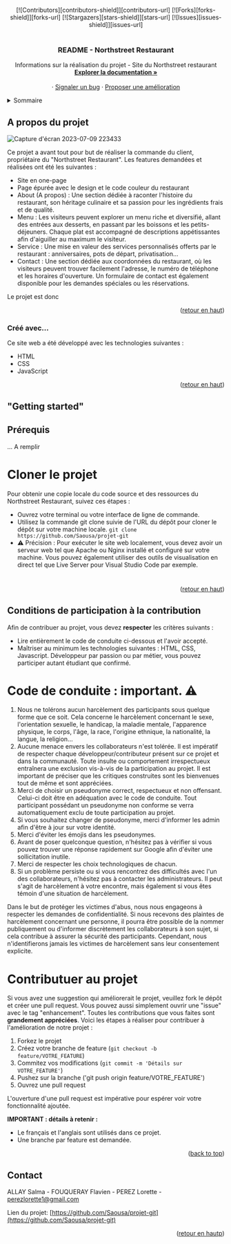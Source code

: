 <a name="readme-top"></a>
<!-- PROJECT SHIELDS -->
<div align="center">[![Contributors][contributors-shield]][contributors-url]
[![Forks][forks-shield]][forks-url]
[![Stargazers][stars-shield]][stars-url]
[![Issues][issues-shield]][issues-url]</div>



<!-- PROJECT LOGO -->
<br />
<div align="center">

  <h3 align="center">README - Northstreet Restaurant</h3>

  <p align="center">
    Informations sur la réalisation du projet - Site du Northstreet restaurant
    <br />
    <a href="https://github.com/Saousa/projet-git"><strong>Explorer la documentation »</strong></a>
    <br />
    <br />
    ·
    <a href="https://github.com/Saousa/projet-git/issues">Signaler un bug</a>
    ·
    <a href="https://github.com/Saousa/projet-git/issues">Proposer une amélioration</a>
  </p>
</div>



<!-- TABLE OF CONTENTS -->
<details>
  <summary>Sommaire</summary>
  <ol>
    <li>
      <a href="#about-the-project">A propos du projet</a>
      <ul>
        <li><a href="#built-with">Créé avec...h</a></li>
      </ul>
    </li>
    <li>
      <a href="#getting-started">"Getting started"</a>
      <ul>
        <li><a href="#prerequisites">Prérequis</a></li>
        <li><a href="#clone">Cloner le projet</a></li>
        <li><a href="#installation">Prérequis</a></li>
      </ul>
    </li>
    <li><a href="#usage">Contributuer au projet</a></li>
    <ul>
        <li><a href="#prerequisites"> Code de conduite : important. ⚠️</a></li>
        <li><a href="#clone">Contribution au projet</a></li>
      </ul>
    <li><a href="#contact">Contact</a></li>
  </ol>
</details>



<!-- ABOUT THE PROJECT -->
## A propos du projet

![Capture d'écran 2023-07-09 223433](https://github.com/Saousa/projet-git/assets/123105382/06a48dfd-13a0-44c2-9ccc-150659ac28a5)

Ce projet a avant tout pour but de réaliser la commande du client, propriétaire du "Northstreet Restaurant".
Les features demandées et réalisées ont été les suivantes :
- Site en one-page
- Page épurée avec le design et le code couleur du restaurant
- About (A propos) : Une section dédiée à raconter l'histoire du restaurant, son héritage culinaire et sa passion pour les ingrédients frais et de qualité.
- Menu : Les visiteurs peuvent explorer un menu riche et diversifié, allant des entrées aux desserts, en passant par les boissons et les petits-déjeuners. Chaque plat est accompagné de descriptions appétissantes afin d'aiguiller au maximum le visiteur.
- Service : Une mise en valeur des services personnalisés offerts par le restaurant : anniversaires, pots de départ, privatisation...
- Contact : Une section dédiée aux coordonnées du restaurant, où les visiteurs peuvent trouver facilement l'adresse, le numéro de téléphone et les horaires d'ouverture. Un formulaire de contact est également disponible pour les demandes spéciales ou les réservations.

Le projet est donc


<p align="right">(<a href="#readme-top">retour en haut</a>)</p>



### Créé avec...

Ce site web a été développé avec les technologies suivantes :

- HTML
- CSS
- JavaScript


<p align="right">(<a href="#readme-top">retour en haut</a>)</p>



<!-- GETTING STARTED -->
## "Getting started"

## Prérequis

... A remplir


# Cloner le projet

Pour obtenir une copie locale du code source et des ressources du Northstreet Restaurant, suivez ces étapes :
- Ouvrez votre terminal ou votre interface de ligne de commande.
- Utilisez la commande git clone suivie de l'URL du dépôt pour cloner le dépôt sur votre machine locale.
`git clone https://github.com/Saousa/projet-git`
- ⚠️ Précision : Pour exécuter le site web localement, vous devez avoir un serveur web tel que Apache ou Nginx installé et configuré sur votre machine. Vous pouvez également utiliser des outils de visualisation en direct tel que Live Server pour Visual Studio Code par exemple.

#

<p align="right">(<a href="#readme-top">retour en haut</a>)</p>


<!-- CONTRIBUTING -->
## Conditions de participation à la contribution

Afin de contribuer au projet, vous devez **respecter** les critères suivants : 

- Lire entièrement le code de conduite ci-dessous et l'avoir accepté.
- Maîtriser au minimum les technologies suivantes : HTML, CSS, Javascript. Développeur par passion ou par métier, vous pouvez participer autant étudiant que confirmé.

# Code de conduite : important. ⚠️

1. Nous ne tolérons aucun harcèlement des participants sous quelque forme que ce soit. Cela concerne le harcèlement concernant le sexe, l'orientation sexuelle, le handicap, la maladie mentale, l'apparence physique, le corps, l'âge, la race, l'origine ethnique, la nationalité, la langue, la religion...
2. Aucune menace envers les collaborateurs n'est tolérée. Il est impératif de respecter chaque développeur/contributeur présent sur ce projet et dans la communauté. Toute insulte ou comportement irrespectueux entraînera une exclusion vis-à-vis de la participation au projet. Il est important de préciser que les critiques construites sont les bienvenues tout de même et sont appréciées.
3. Merci de choisir un pseudonyme correct, respectueux et non offensant. Celui-ci doit être en adéquation avec le code de conduite. Tout participant possédant un pseudonyme non conforme se verra automatiquement exclu de toute participation au projet.
4. Si vous souhaitez changer de pseudonyme, merci d'informer les admin afin d'être à jour sur votre identité.
5. Merci d'éviter les émojis dans les pseudonymes.
6. Avant de poser quelconque question, n'hésitez pas à vérifier si vous pouvez trouver une réponse rapidement sur Google afin d'éviter une sollicitation inutile.
7. Merci de respecter les choix technologiques de chacun.
8. Si un problème persiste ou si vous rencontrez des difficultés avec l'un des collaborateurs, n'hésitez pas à contacter les administrateurs. Il peut s'agit de harcèlement à votre encontre, mais également si vous êtes témoin d'une situation de harcèlement.

Dans le but de protéger les victimes d'abus, nous nous engageons à respecter les demandes de confidentialité. Si nous recevons des plaintes de harcèlement concernant une personne, il pourra être possible de la nommer publiquement ou d'informer discrètement les collaborateurs à son sujet, si cela contribue à assurer la sécurité des participants. Cependant, nous n'identifierons jamais les victimes de harcèlement sans leur consentement explicite.

# Contributuer au projet

Si vous avez une suggestion qui améliorerait le projet, veuillez fork le dépôt et créer une pull request. Vous pouvez aussi simplement ouvrir une "issue" avec le tag "enhancement".
Toutes les contributions que vous faites sont **grandement appréciées**.
Voici les étapes à réaliser pour contribuer à l'amélioration de notre projet :

1. Forkez le projet
2. Créez votre branche de feature (`git checkout -b feature/VOTRE_FEATURE`)
3. Commitez vos modifications (`git commit -m 'Détails sur VOTRE_FEATURE'`)
4. Pushez sur la branche ('git push origin feature/VOTRE_FEATURE')
5. Ouvrez une pull request

L'ouverture d'une pull request est impérative pour espérer voir votre fonctionnalité ajoutée.

**IMPORTANT : détails à retenir :**

- Le français et l'anglais sont utilisés dans ce projet.
- Une branche par feature est demandée.


<p align="right">(<a href="#readme-top">back to top</a>)</p>


<!-- CONTACT -->
## Contact

ALLAY Salma         -
FOUQUERAY Flavien   - 
PEREZ Lorette       - perezlorette1@gmail.com

Lien du projet: [https://github.com/Saousa/projet-git](https://github.com/Saousa/projet-git)

<p align="right">(<a href="#readme-top">retour en hautp</a>)</p>


<!-- MARKDOWN LINKS & IMAGES -->
<!-- https://www.markdownguide.org/basic-syntax/#reference-style-links -->
[contributors-shield]: https://img.shields.io/github/contributors/othneildrew/Best-README-Template.svg?style=for-the-badge
[contributors-url]: https://github.com/othneildrew/Best-README-Template/graphs/contributors
[forks-shield]: https://img.shields.io/github/forks/othneildrew/Best-README-Template.svg?style=for-the-badge
[forks-url]: https://github.com/othneildrew/Best-README-Template/network/members
[stars-shield]: https://img.shields.io/github/stars/othneildrew/Best-README-Template.svg?style=for-the-badge
[stars-url]: https://github.com/othneildrew/Best-README-Template/stargazers
[issues-shield]: https://img.shields.io/github/issues/othneildrew/Best-README-Template.svg?style=for-the-badge
[issues-url]: https://github.com/othneildrew/Best-README-Template/issues
[product-screenshot]: images/screenshot.png
